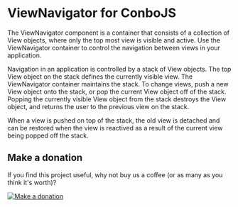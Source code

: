 ViewNavigator for ConboJS
=========================

The ViewNavigator component is a container that consists of a collection of View objects, where only the top most view is visible and active. Use the ViewNavigator container to control the navigation between views in your application.

Navigation in an application is controlled by a stack of View objects. The top View object on the stack defines the currently visible view. The ViewNavigator container maintains the stack. To change views, push a new View object onto the stack, or pop the current View object off of the stack. Popping the currently visible View object from the stack destroys the View object, and returns the user to the previous view on the stack.

When a view is pushed on top of the stack, the old view is detached and can be restored when the view is reactived as a result of the current view being popped off the stack.

Make a donation
---------------

If you find this project useful, why not buy us a coffee (or as many as you think it's worth)?

[![Make a donation](https://www.paypalobjects.com/en_US/GB/i/btn/btn_donateCC_LG.gif)](https://www.paypal.com/cgi-bin/webscr?cmd=_donations&business=onlinepayment@mesmotronic.com&item_name=Donation+to+open+source+(ViewNavigator+for+ConboJS)&currency_code=GBP)
